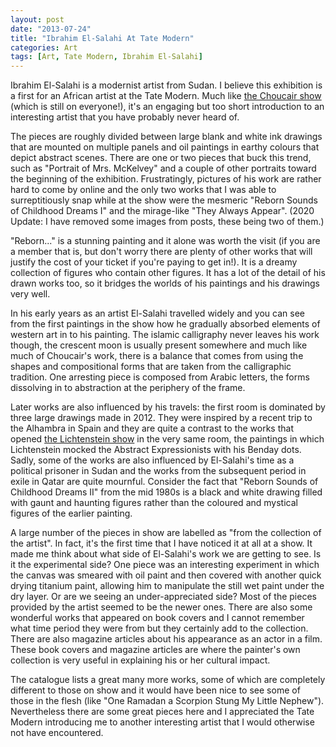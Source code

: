 ```yaml
---
layout: post
date: "2013-07-24"
title: "Ibrahim El-Salahi At Tate Modern"
categories: Art
tags: [Art, Tate Modern, Ibrahim El-Salahi]
---
```


Ibrahim El-Salahi is a modernist artist from Sudan. I believe this exhibition is a first for an African artist at the Tate Modern. Much like [the Choucair show](choucair-at-tate-modern) (which is still on everyone!), it's an engaging but too short introduction to an interesting artist that you have probably never heard of.

The pieces are roughly divided between large blank and white ink drawings that are mounted on multiple panels and oil paintings in earthy colours that depict abstract scenes. There are one or two pieces that buck this trend, such as "Portrait of Mrs. McKelvey" and a couple of other portraits toward the beginning of the exhibition. Frustratingly, pictures of his work are rather hard to come by online and the only two works that I was able to surreptitiously snap while at the show were the mesmeric "Reborn Sounds of Childhood Dreams I" and the mirage-like "They Always Appear". (2020 Update: I have removed some images from posts, these being two of them.)

"Reborn..." is a stunning painting and it alone was worth the visit (if you are a member that is, but don't worry there are plenty of other works that will justify the cost of your ticket if you're paying to get in!). It is a dreamy collection of figures who contain other figures. It has a lot of the detail of his drawn works too, so it bridges the worlds of his paintings and his drawings very well.

In his early years as an artist El-Salahi travelled widely and you can see from the first paintings in the show how he gradually absorbed elements of western art in to his painting. The islamic calligraphy never leaves his work though, the crescent moon is usually present somewhere and much like much of Choucair's work, there is a balance that comes from using the shapes and compositional forms that are taken from the calligraphic tradition. One arresting piece is composed from Arabic letters, the forms dissolving in to abstraction at the periphery of the frame.

Later works are also influenced by his travels: the first room is dominated by three large drawings made in 2012. They were inspired by a recent trip to the Alhambra in Spain and they are quite a contrast to the works that opened [the Lichtenstein show](lichtenstein-at-tate-modern) in the very same room, the paintings in which Lichtenstein mocked the Abstract Expressionists with his Benday dots. Sadly, some of the works are also influenced by El-Salahi's time as a political prisoner in Sudan and the works from the subsequent period in exile in Qatar are quite mournful. Consider the fact that "Reborn Sounds of Childhood Dreams II" from the mid 1980s is a black and white drawing filled with gaunt and haunting figures rather than the coloured and mystical figures of the earlier painting.

A large number of the pieces in show are labelled as "from the collection of the artist". In fact, it's the first time that I have noticed it at all at a show. It made me think about what side of El-Salahi's work we are getting to see. Is it the experimental side? One piece was an interesting experiment in which the canvas was smeared with oil paint and then covered with another quick drying titanium paint, allowing him to manipulate the still wet paint under the dry layer. Or are we seeing an under-appreciated side? Most of the pieces provided by the artist seemed to be the newer ones. There are also some wonderful works that appeared on book covers and I cannot remember what time period they were from but they certainly add to the collection. There are also magazine articles about his appearance as an actor in a film. These book covers and magazine articles are where the painter's own collection is very useful in explaining his or her cultural impact.

The catalogue lists a great many more works, some of which are completely different to those on show and it would have been nice to see some of those in the flesh (like "One Ramadan a Scorpion Stung My Little Nephew"). Nevertheless there are some great pieces here and I appreciated the Tate Modern introducing me to another interesting artist that I would otherwise not have encountered.